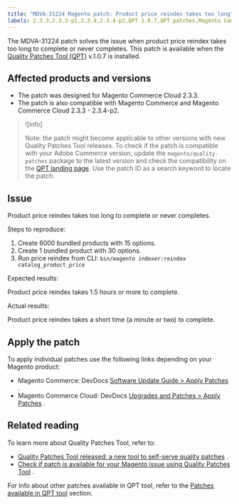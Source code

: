```yaml
---
title: "MDVA-31224 Magento patch: Product price reindex takes too long"
labels: 2.3.3,2.3.3-p1,2.3.4,2.3.4-p2,QPT 1.0.7,QPT patches,Magento Commerce,Magento Commerce Cloud,price,product,reindex,support tools,time
---
```


The MDVA-31224 patch solves the issue when product price reindex takes too long to complete or never completes. This patch is available when the [Quality Patches Tool (QPT)](https://devdocs.magento.com/guides/v2.4/comp-mgr/patching.html#mqp) v.1.0.7 is installed.

## Affected products and versions

* The patch was designed for Magento Commerce Cloud 2.3.3.
* The patch is also compatible with Magento Commerce and Magento Commerce Cloud 2.3.3 - 2.3.4-p2.

>![info]
>
>Note: the patch might become applicable to other versions with new Quality Patches Tool releases. To check if the patch is compatible with your Adobe Commerce version, update the `magento/quality-patches` package to the latest version and check the compatibility on the [QPT landing page](https://devdocs.magento.com/quality-patches/tool.html#patch-grid). Use the patch ID as a search keyword to locate the patch.

## Issue

Product price reindex takes too long to complete or never completes.

 <span class="wysiwyg-underline">Steps to reproduce:</span>

1. Create 6000 bundled products with 15 options.
1. Create 1 bundled product with 30 options.
1. Run price reindex from CLI:     `bin/magento indexer:reindex catalog_product_price`     

 <span class="wysiwyg-underline">Expected results:</span>

Product price reindex takes 1.5 hours or more to complete.

 <span class="wysiwyg-underline">Actual results:</span>

Product price reindex takes a short time (a minute or two) to complete.

## Apply the patch

To apply individual patches use the following links depending on your Magento product:

* Magento Commerce: DevDocs [Software Update Guide > Apply Patches](https://devdocs.magento.com/guides/v2.4/comp-mgr/patching.html) .
* Magento Commerce Cloud: DevDocs [Upgrades and Patches > Apply Patches](https://devdocs.magento.com/cloud/project/project-patch.html) .

## Related reading

To learn more about Quality Patches Tool, refer to:

* [Quality Patches Tool released: a new tool to self-serve quality patches](https://support.magento.com/hc/en-us/articles/360047139492) .
* [Check if patch is available for your Magento issue using Quality Patches Tool](https://support.magento.com/hc/en-us/articles/360047125252) .

For info about other patches available in QPT tool, refer to the [Patches available in QPT tool](https://support.magento.com/hc/en-us/sections/360010506631-Patches-available-in-QPT-tool-) section.
